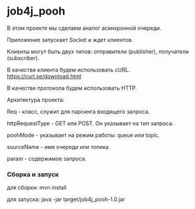 # job4j_pooh
В этом проекте мы сделаем аналог асинхронной очереди.

Приложение запускает Socket и ждет клиентов.

Клиенты могут быть двух типов: отправители (publisher), получатели (subscriber).

В качестве клиента будем использовать cURL. https://curl.se/download.html 

В качестве протокола будем использовать HTTP.

Архитектура проекта:

Req - класс, служит для парсинга входящего запроса.

httpRequestType - GET или POST. Он указывает на тип запроса.

poohMode - указывает на режим работы: queue или topic.

sourceName - имя очереди или топика.

param - содержимое запроса.
### Сборка и запуск
для сборки: mvn install

для запуска: java -jar target/job4j_pooh-1.0.jar
